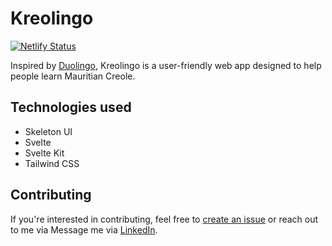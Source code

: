 # Kreolingo
[![Netlify Status](https://api.netlify.com/api/v1/badges/c2b03433-5b73-4429-82f8-2797379ffa91/deploy-status)](https://app.netlify.com/sites/kreolingo/deploys)

Inspired by [Duolingo](https://www.duolingo.com/), Kreolingo is a user-friendly web app designed to help people learn Mauritian Creole.

## Technologies used
- Skeleton UI
- Svelte
- Svelte Kit
- Tailwind CSS

## Contributing

If you're interested in contributing, feel free to [create an issue](https://github.com/laurielim/kreolingo/issues/new) or reach out to me via Message me via [LinkedIn](https://www.linkedin.com/in/laurie-limsam/).